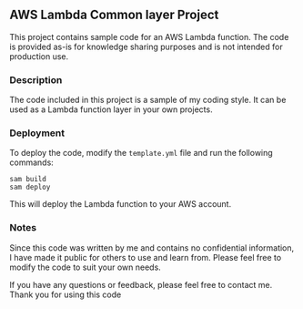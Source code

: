 ## AWS Lambda Common layer Project

This project contains sample code for an AWS Lambda function. The code is provided as-is for knowledge sharing purposes and is not intended for production use.

### Description
The code included in this project is a sample of my coding style. It can be used as a Lambda function layer in your own projects.

### Deployment
To deploy the code, modify the `template.yml` file and run the following commands:

```
sam build
sam deploy
```
This will deploy the Lambda function to your AWS account.

### Notes
Since this code was written by me and contains no confidential information, I have made it public for others to use and learn from. Please feel free to modify the code to suit your own needs.

If you have any questions or feedback, please feel free to contact me. Thank you for using this code